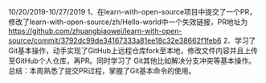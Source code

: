 10/20/2019-10/27/2019
1、在learn-with-open-source项目中提交了一个PR，修改了learn-with-open-source/zh/Hello-world中一个失效链接，PR地址为
https://github.com/zhuangbiaowei/learn-with-open-source/commit/3792dc99de34167333a81ee18c32e38662f1feb6
2、学习了Git基本操作，动手实现了GitHub上远程仓库fork至本地，修改文件内容并且上传至GitHub个人仓库，再PR。同时学习了
Git其他比如解决分支冲突等基本操作。
总结：本周熟悉了提交PR过程，掌握了Git基本命令的使用。